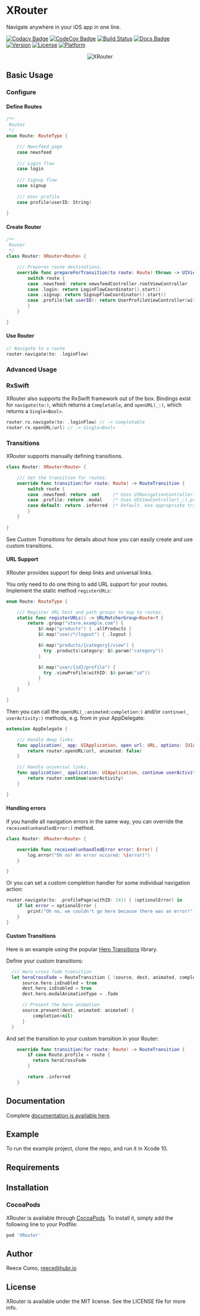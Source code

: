 # XRouter

Navigate anywhere in your iOS app in one line.

[![Codacy Badge](https://api.codacy.com/project/badge/Grade/d0ef88b70fc843adb2944ce0d956269d)](https://app.codacy.com/app/hubrioAU/XRouter?utm_source=github.com&utm_medium=referral&utm_content=hubrioAU/XRouter&utm_campaign=Badge_Grade_Dashboard)
[![CodeCov Badge](https://codecov.io/gh/hubrioAU/XRouter/branch/master/graph/badge.svg)](https://codecov.io/gh/hubrioau/XRouter)
[![Build Status](https://travis-ci.org/hubrioAU/XRouter.svg?branch=master)](https://travis-ci.org/hubrioAU/XRouter)
[![Docs Badge](https://raw.githubusercontent.com/hubrioAU/XRouter/master/docs/badge.svg?sanitize=true)](https://hubrioau.github.io/XRouter)
[![Version](https://img.shields.io/cocoapods/v/XRouter.svg?style=flat)](https://cocoapods.org/pods/XRouter)
[![License](https://img.shields.io/cocoapods/l/XRouter.svg?style=flat)](https://cocoapods.org/pods/XRouter)
[![Platform](https://img.shields.io/cocoapods/p/XRouter.svg?style=flat)](https://cocoapods.org/pods/XRouter)

<p align="center">
<img src="https://raw.githubusercontent.com/hubrioau/XRouter/master/XRouter.jpg" alt="XRouter" width="400" style="max-width:400px;width:auto;height:auto;"/>
</p>

## Basic Usage
### Configure

#### Define Routes
```swift
/**
 Routes
 */
enum Route: RouteType {

    /// Newsfeed page
    case newsfeed
    
    /// Login flow
    case login
    
    /// Signup flow
    case signup 
    
    /// User profile
    case profile(userID: String)
    
}
```

#### Create Router
```swift
/**
 Router
 */
class Router: XRouter<Route> {

    /// Prepares route destinations.
    override func prepareForTransition(to route: Route) throws -> UIViewController {
        switch route {
        case .newsfeed: return newsfeedController.rootViewController
        case .login: return LoginFlowCoordinator().start()
        case .signup: return SignupFlowCoordinator().start()
        case .profile(let userID): return UserProfileViewController(withID: userID)
        }
    }

}
```

#### Use Router
```swift
// Navigate to a route
router.navigate(to: .loginFlow)
```

### Advanced Usage

### RxSwift
XRouter also supports the RxSwift framework out of the box. Bindings exist for `navigate(to:)`, which returns a `Completable`, and `openURL(_:)`, which returns a `Single<Bool>`.
```swift
router.rx.navigate(to: .loginFlow) // -> Completable
router.rx.openURL(url) // -> Single<Bool>
```

### Transitions
XRouter supports manually defining transitions.
```swift
class Router: XRouter<Route> {

    /// Set the transition for routes.
    override func transition(for route: Route) -> RouteTransition {
        switch route {
        case .newsfeed: return .set     /* Uses UINavigationController(_:).setViewControllers(...) */
        case .profile: return .modal    /* Uses UIViewController(_:).present(...) */
        case default: return .inferred  /* Default. Use appropriate transition based on context. */
        }
    }
    
}
```
See _Custom Transitions_ for details about how you can easily create and use custom transitions.

#### URL Support

XRouter provides support for deep links and universal links.

You only need to do one thing to add URL support for your routes.
Implement the static method `registerURLs`:
```swift
enum Route: RouteType {

    /// Register URL host and path groups to map to routes.
    static func registerURLs() -> URLMatcherGroup<Route>? {
        return .group("store.example.com") {
            $0.map("products") { .allProducts }
            $0.map("user/*/logout") { .logout }

            $0.map("products/{category}/view") {
              try .products(category: $0.param("category"))
            }

            $0.map("user/{id}/profile") {
              try .viewProfile(withID: $0.param("id"))
            }
        }
    }

}
```

Then you can call the `openURL(_:animated:completion:)` and/or `continue(_ userActivity:)` methods, e.g. from in your AppDelegate:
```swift
extension AppDelegate {

    /// Handle deep links.
    func application(_ app: UIApplication, open url: URL, options: [UIApplication.OpenURLOptionsKey: Any] = [:]) -> Bool {
        return router.openURL(url, animated: false)
    }

    /// Handle universal links.
    func application(_ application: UIApplication, continue userActivity: NSUserActivity, restorationHandler: @escaping ([UIUserActivityRestoring]?) -> Void) -> Bool {
        return router.continue(userActivity)
    }

}
```

#### Handling errors

If you handle all navigation errors in the same way, you can override the `received(unhandledError:)` method.

```swift
class Router: XRouter<Route> {

    override func received(unhandledError error: Error) {
        log.error("Oh no! An error occured: \(error)")
    }

}

```

Or you can set a custom completion handler for some individual navigation action:

```swift
router.navigate(to: .profilePage(withID: 24)) { (optionalError) in
    if let error = optionalError {
        print("Oh no, we couldn't go here because there was an error!")
    }
}
```

#### Custom Transitions
Here is an example using the popular [Hero Transitions](https://github.com/HeroTransitions/Hero) library.

Define your custom transitions:
```swift
  /// Hero cross fade transition
  let heroCrossFade = RouteTransition { (source, dest, animated, completion) in
      source.hero.isEnabled = true
      dest.hero.isEnabled = true
      dest.hero.modalAnimationType = .fade

      // Present the hero animation
      source.present(dest, animated: animated) {
          completion(nil)
      }
  }
```

And set the transition to your custom transition in your Router:
```swift
    override func transition(for route: Route) -> RouteTransition {
        if case Route.profile = route {
          return heroCrossFade
        }

        return .inferred
    }
```

## Documentation

Complete [documentation is available here](https://reececomo.github.io/XRouter).

## Example

To run the example project, clone the repo, and run it in Xcode 10.

## Requirements

## Installation

### CocoaPods

XRouter is available through [CocoaPods](https://cocoapods.org). To install
it, simply add the following line to your Podfile:

```ruby
pod 'XRouter'
```

## Author

Reece Como, reece@hubr.io

## License

XRouter is available under the MIT license. See the LICENSE file for more info.
